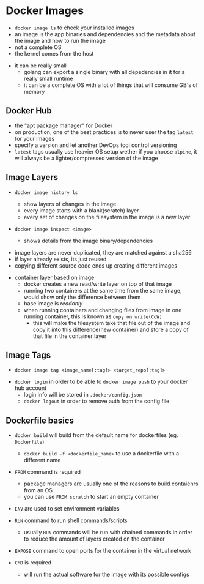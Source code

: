 # Docker Images

- `docker image ls` to check your installed images
- an image is the app binaries and dependencies and the metadata about the image and how to run the image
- not a complete OS
- the kernel comes from the host
* it can be really small
	* golang can export a single binary with all depedencies in it for a really small runtime
	* it can be a complete OS with a lot of things that will consume GB's of memory

## Docker Hub

- the "apt package manager" for Docker
- on production, one of the best practices is to never user the tag `latest` for your images
- specify a version and let another DevOps tool control versioning
- `latest` tags usually use heavier OS setup wether if you choose `alpine`, it will always be a lighter/compressed version of the image

## Image Layers

* `docker image history ls`
	* show layers of changes in the image
	* every image starts with a blank(scratch) layer
	* every set of changes on the filesystem in the image is a new layer

* `docker image inspect <image>`
	* shows details from the image binary/dependencies

- image layers are never duplicated, they are matched against a sha256
- if layer already exists, its just reused
- copying different source code ends up creating different images

* container layer based on image
	* docker creates a new read/write layer on top of that image
	* running two containers at the same time from the same image, would show only the difference between them
	* base image is *readonly*
	* when running containers and changing files from image in one running container, this is known as `copy on write(CoW)`
		* this will make the filesystem take that file out of the image and copy it into this difference(new container) and store a copy of that file in the container layer

## Image Tags

- `docker image tag <image_name[:tag]> <target_repo[:tag]>`
* `docker login` in order to be able to `docker image push` to your docker hub account
	* login info will be stored in `.docker/config.json`
	* `docker logout` in order to remove auth from the config file

## Dockerfile basics

* `docker build` will build from the default name for dockerfiles (eg. `Dockerfile`)
	* `docker build -f <dockerfile_name>` to use a dockerfile with a different name

* `FROM` command is required
	* package managers are usually one of the reasons to build contaienrs from an OS
	* you can use `FROM scratch` to start an empty container

* `ENV` are used to set environment variables

* `RUN` command to run shell commands/scripts
	* usually `RUN` commands will be run with chained commands in order to reduce the amount of layers created on the container

* `EXPOSE` command to open ports for the container in the virtual network

* `CMD` is required 
	* will run the actual software for the image with its possible configs
